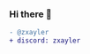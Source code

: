 ### Hi there 👋



```diff
- @zxayler
+ discord: zxayler

```

<div align="left">
	<a href="https://github.com/Zxayleral?tab=stars">
	</a>
</div>